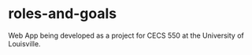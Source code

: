 # roles-and-goals
Web App being developed as a project for CECS 550 at the University of Louisville.
